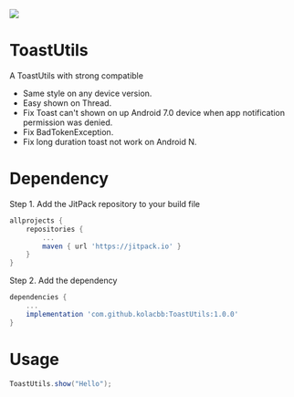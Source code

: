[![](https://jitpack.io/v/kolacbb/ToastUtils.svg)](https://jitpack.io/#kolacbb/ToastUtils)

# ToastUtils
A ToastUtils with strong compatible


* Same style on any device version.
* Easy shown on Thread.
* Fix Toast can't shown on up Android 7.0 device when app notification permission was denied.
* Fix BadTokenException.
* Fix long duration toast not work on Android N.

# Dependency

Step 1. Add the JitPack repository to your build file

```gradle
allprojects {
    repositories {
        ...
        maven { url 'https://jitpack.io' }
    }
}
```

Step 2. Add the dependency

```gradle
dependencies {
	...
	implementation 'com.github.kolacbb:ToastUtils:1.0.0'
}
```

# Usage

```java
ToastUtils.show("Hello");
```



